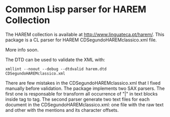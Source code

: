 
# Common Lisp parser for HAREM Collection

The HAREM collection is available at
http://www.linguateca.pt/harem/. This package is a CL parser for HAREM
CDSegundoHAREMclassico.xml file.

More info soon.

The DTD can be used to validate the XML with:

    xmllint --noout --debug --dtdvalid harem.dtd CDSegundoHAREMclassico.xml

There are few mistakes in the CDSegundoHAREMclassico.xml that I fixed
manually before validation. The package implements two SAX
parsers. The first one is responsable for transform all occurrence of
"|" in text blocks inside <code><alt></code> tag to
<code><bar/></code> tag. The second parser generate two text files for
each document in the CDSegundoHAREMclassico.xml: one file with the raw
text and other with the mentions and its character offsets.


   
